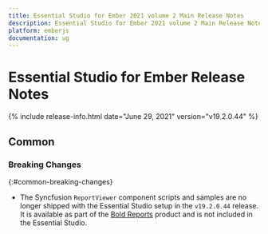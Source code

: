 ```yaml
---
title: Essential Studio for Ember 2021 volume 2 Main Release Notes  
description: Essential Studio for Ember 2021 volume 2 Main Release Notes  
platform: emberjs
documentation: ug
---
```


# Essential Studio for Ember  Release Notes  

{% include release-info.html date="June 29, 2021"  version="v19.2.0.44" %} 



## Common

### Breaking Changes
{:#common-breaking-changes}

* The Syncfusion `ReportViewer` component scripts and samples are no longer shipped with the Essential Studio setup in the `v19.2.0.44` release. It is available as part of the <a href="https://www.boldreports.com/">Bold Reports</a> product and is not included in the Essential Studio.

